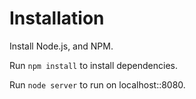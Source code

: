 Installation
============

Install Node.js, and NPM.

Run `npm install` to install dependencies.

Run `node server` to run on localhost::8080.


